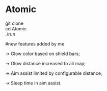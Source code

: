 # Atomic  
git clone  
cd Atomic  
./run  

#new features added by me

-> Glow color based on shield bars;

-> Glow distance increased to all map;

-> Aim assist limited by configurable distance;

-> Sleep time in aim assist.
